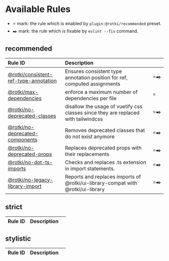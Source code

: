 # Available Rules

- :star: mark: the rule which is enabled by `plugin:@rotki/recommended` preset.
- :black_nib: mark: the rule which is fixable by `eslint --fix` command.

## recommended

<!--prettier-ignore-->
| Rule ID | Description |    |
|:--------|:------------|:---|
| [@rotki/<wbr>consistent-ref-type-annotation](./consistent-ref-type-annotation.html) | Ensures consistent type annotation position for ref, computed assignments | :star::black_nib: |
| [@rotki/<wbr>max-dependencies](./max-dependencies.html) | enforce a maximum number of dependencies per file | :star: |
| [@rotki/<wbr>no-deprecated-classes](./no-deprecated-classes.html) | disallow the usage of vuetify css classes since they are replaced with tailwindcss | :star::black_nib: |
| [@rotki/<wbr>no-deprecated-components](./no-deprecated-components.html) | Removes deprecated classes that do not exist anymore | :star::black_nib: |
| [@rotki/<wbr>no-deprecated-props](./no-deprecated-props.html) | Replaces deprecated props with their replacements | :star::black_nib: |
| [@rotki/<wbr>no-dot-ts-imports](./no-dot-ts-imports.html) | Checks and replaces .ts extension in import statements. | :star::black_nib: |
| [@rotki/<wbr>no-legacy-library-import](./no-legacy-library-import.html) | Reports and replaces imports of @rotki/ui-library-compat with @rotki/ui-library | :star::black_nib: |

## strict

<!--prettier-ignore-->
| Rule ID | Description |    |
|:--------|:------------|:---|

## stylistic

<!--prettier-ignore-->
| Rule ID | Description |    |
|:--------|:------------|:---|
